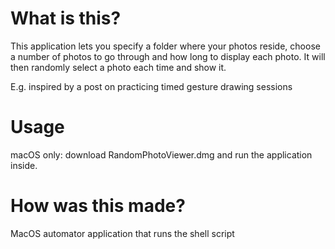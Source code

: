 # What is this?

This application lets you specify a folder where your photos reside, choose a number of photos to go through and how long to display each photo. It will then randomly select a photo each time and show it. 

E.g. inspired by a post on practicing timed gesture drawing sessions

# Usage

macOS only: download RandomPhotoViewer.dmg and run the application inside.

# How was this made?

MacOS automator application that runs the shell script
